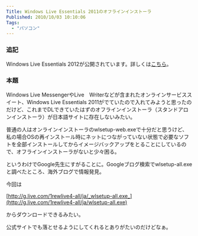 ```yaml
---
Title: Windows Live Essentials 2011のオフラインインストーラ
Published: 2010/10/03 10:10:06
Tags:
  - "パソコン"
---
```

### 追記

Windows Live Essentials 2012が公開されています。詳しくは[こちら](https://blog.hitsujin.jp/entry/2012/08/08/020831)。

### 本題

Windows Live MessengerやLive　Writerなどが含まれたオンラインサービススイート、Windows Live Essentials 2011がでていたので入れてみようと思ったのだけど、これまでDLできていたはずのオフラインインストーラ（スタンドアロンインストーラ）が日本語サイトに存在しないみたい。

普通の人はオンラインインストーラのwlsetup-web.exeで十分だと思うけど、私の場合OSの再インストール時にネットにつながっていない状態で必要なソフトを全部インストールしてからイメージバックアップをとることにしているので、オフラインインストーラがないと少々困る。

というわけでGoogle先生にすがることに。Googleブログ検索でwlsetup-all.exeと調べたところ、海外ブログで情報発見。

今回は

[http://g.live.com/1rewlive4-all/ja/_wlsetup-all.exe_](http://g.live.com/1rewlive4-all/ja/wlsetup-all.exe)

からダウンロードできるみたい。

公式サイトでも落とせるようにしてくれるとありがたいのだけどなぁ。